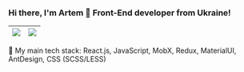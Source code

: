 ### Hi there, I'm Artem 👋 Front-End developer from Ukraine!
| <img align="center" src="https://github-readme-stats.vercel.app/api?username=artemmatiushenko1&count_private=true&show_icons=true&hide_border=true" /> | <img align="center" src="https://github-readme-stats.vercel.app/api/top-langs/?username=artemmatiushenko1&layout=compact&hide_border=true&langs_count=7" /> |
| ------------- | ------------- |

 🚀 My main tech stack: React.js, JavaScript, MobX, Redux, MaterialUI, AntDesign, CSS (SCSS/LESS)
